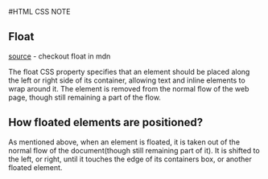 #HTML CSS NOTE

## Float

[source](https://developer.mozilla.org/en-US/docs/Web/CSS/float) - checkout float in mdn
 
The float CSS property specifies that an element should be placed along the left or right side of its container, allowing text and inline elements to wrap around it. The element is removed from the normal flow of the web page, though still remaining a part of the flow.

## How floated elements are positioned?
As mentioned above, when an element is floated, it is taken out of the normal flow of the document(though still remaining part of it). It is shifted to the left, or right, until it touches the edge of its containers box, or another floated element.
